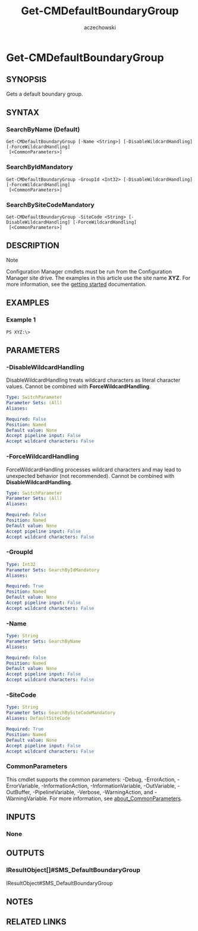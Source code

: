 ﻿---
author: aczechowski
description: Gets a default boundary group.
external help file: AdminUI.PS.HS.dll-Help.xml
manager: dougeby
Module Name: ConfigurationManager
ms.author: aaroncz
ms.date: 05/02/2019
ms.prod: configuration-manager
ms.technology: configmgr-other
ms.topic: conceptual
schema: 2.0.0
title: Get-CMDefaultBoundaryGroup
titleSuffix: Configuration Manager
---

# Get-CMDefaultBoundaryGroup

## SYNOPSIS
Gets a default boundary group.

## SYNTAX

### SearchByName (Default)
```
Get-CMDefaultBoundaryGroup [-Name <String>] [-DisableWildcardHandling] [-ForceWildcardHandling]
 [<CommonParameters>]
```

### SearchByIdMandatory
```
Get-CMDefaultBoundaryGroup -GroupId <Int32> [-DisableWildcardHandling] [-ForceWildcardHandling]
 [<CommonParameters>]
```

### SearchBySiteCodeMandatory
```
Get-CMDefaultBoundaryGroup -SiteCode <String> [-DisableWildcardHandling] [-ForceWildcardHandling]
 [<CommonParameters>]
```

## DESCRIPTION

> [!NOTE]
> Configuration Manager cmdlets must be run from the Configuration Manager site drive.
> The examples in this article use the site name **XYZ**. For more information, see the
> [getting started](/powershell/sccm/overview) documentation.

## EXAMPLES

### Example 1
```
PS XYZ:\>
```

## PARAMETERS

### -DisableWildcardHandling
DisableWildcardHandling treats wildcard characters as literal character values. Cannot be combined with **ForceWildcardHandling**.

```yaml
Type: SwitchParameter
Parameter Sets: (All)
Aliases:

Required: False
Position: Named
Default value: None
Accept pipeline input: False
Accept wildcard characters: False
```

### -ForceWildcardHandling
ForceWildcardHandling processes wildcard characters and may lead to unexpected behavior (not recommended). Cannot be combined with **DisableWildcardHandling**.

```yaml
Type: SwitchParameter
Parameter Sets: (All)
Aliases:

Required: False
Position: Named
Default value: None
Accept pipeline input: False
Accept wildcard characters: False
```

### -GroupId
```yaml
Type: Int32
Parameter Sets: SearchByIdMandatory
Aliases:

Required: True
Position: Named
Default value: None
Accept pipeline input: False
Accept wildcard characters: False
```

### -Name
```yaml
Type: String
Parameter Sets: SearchByName
Aliases:

Required: False
Position: Named
Default value: None
Accept pipeline input: False
Accept wildcard characters: False
```

### -SiteCode
```yaml
Type: String
Parameter Sets: SearchBySiteCodeMandatory
Aliases: DefaultSiteCode

Required: True
Position: Named
Default value: None
Accept pipeline input: False
Accept wildcard characters: False
```

### CommonParameters
This cmdlet supports the common parameters: -Debug, -ErrorAction, -ErrorVariable, -InformationAction, -InformationVariable, -OutVariable, -OutBuffer, -PipelineVariable, -Verbose, -WarningAction, and -WarningVariable. For more information, see [about_CommonParameters](https://go.microsoft.com/fwlink/?LinkID=113216).

## INPUTS

### None

## OUTPUTS

### IResultObject[]#SMS_DefaultBoundaryGroup
IResultObject#SMS_DefaultBoundaryGroup

## NOTES

## RELATED LINKS
